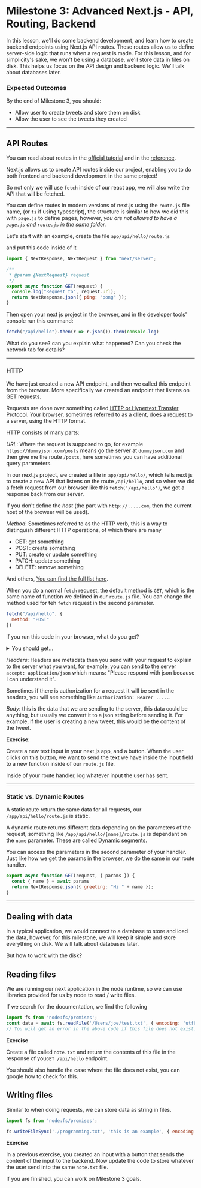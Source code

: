 # **Milestone 3: Advanced Next.js - API, Routing, Backend**

In this lesson, we'll do some backend development, and learn how to create backend endpoints using Next.js API routes. These routes allow us to define server-side logic that runs when a request is made. For this lesson, and for simplicity's sake, we won't be using a database, we'll store data in files on disk. This helps us focus on the API design and backend logic. We'll talk about databases later.

### Expected Outcomes

By the end of Milestone 3, you should:
* Allow user to create tweets and store them on disk
* Allow the user to see the tweets they created

---

## API Routes


You can read about routes in the [official tutorial](https://nextjs.org/docs/app/building-your-application/routing/route-handlers) and in the [reference](https://nextjs.org/docs/app/api-reference/file-conventions/route).



Next.js allows us to create API routes inside our project, enabling you to do both frontend and backend development in the same project!

So not only we will use `fetch` inside of our react app, we will also write the API that will be fetched.


You can define routes in modern versions of next.js using the `route.js` file name, (or `ts` if using typescript), the structure is similar to how we did this with `page.js` to define pages, however, *you are not allowed to have a `page.js` and `route.js` in the same folder.*


Let's start with an example, create the file `app/api/hello/route.js`

and put this code inside of it

```js
import { NextResponse, NextRequest } from "next/server";

/**
 * @param {NextRequest} request
 */
export async function GET(request) {
  console.log("Request to", request.url);
  return NextResponse.json({ ping: "pong" });
}
```

Then open your next js project in the browser, and in the developer tools' console run this command:

```js
fetch("/api/hello").then(r => r.json()).then(console.log)
```

What do you see? can you explain what happened? Can you check the network tab for details?

---



### HTTP

We have just created a new API endpoint, and then we called this endpoint from the browser. More specifically we created an endpoint that listens on GET requests.

Requests are done over something called [HTTP or Hypertext Transfer Protocol](https://developer.mozilla.org/en-US/docs/Web/HTTP). Your browser, sometimes referred to as a client, does a request to a server, using the HTTP format.


HTTP consists of many parts:

_URL_: Where the request is supposed to go, for example `https://dummyjson.com/posts` means go the server at `dummyjson.com` and then give me the route `/posts`, here sometimes you can have additional query parameters.


In our next.js project, we created a file in `app/api/hello/`, which tells next js to create a new API that listens on the route `/api/hello`, and so when we did a fetch request from our browser like this `fetch('/api/hello')`, we got a response back from our server.

If you don't define the _host_ (the part with `http://.....com`, then the current host of the browser will be used).


_Method_: Sometimes referred to as the HTTP verb, this is a way to distinguish different HTTP operations, of which there are many
* GET: get something
* POST: create something
* PUT: create or update something
* PATCH: update something
* DELETE: remove something

And others, [You can find the full list here](https://developer.mozilla.org/en-US/docs/Web/HTTP/Reference/Methods).


When you do a normal `fetch` request, the default method is `GET`, which is the same name of function we defined in our `route.js` file. You can change the method used for teh `fetch` request in the second parameter.

```js
fetch("/api/hello", {
  method: "POST"
})
```
if you run this code in your browser, what do you get?

<details>
 <summary>You should get...</summary>

 An HTTP 405 Error, Method not allowed, why?
</details>


_Headers_: Headers are metadata then you send with your request to explain to the server what you want, for example, you can send to the server `accept: application/json` which means: "Please respond with json because I can understand it".

Sometimes if there is authorization for a request it will be sent in the headers, you will see something like `Authorization: Bearer .....`.


_Body_: this is the data that we are sending to the server, this data could be anything, but usually we convert it to a json string before sending it. For example, if the user is creating a new tweet, this would be the content of the tweet.


**Exercise**:

Create a new text input in your next.js app, and a button.
When the user clicks on this button, we want to send the text we have inside the input field to a new function inside of our `route.js` file.

Inside of your route handler, log whatever input the user has sent.



---




### Static vs. Dynamic Routes

A static route return the same data for all requests, our `/app/api/hello/route.js` is static.

A dynamic route returns different data depending on the parameters of the request, something like `/app/api/hello/[name]/route.js` is dependant on the `name` parameter. These are called [Dynamic segments](https://nextjs.org/docs/app/building-your-application/routing/dynamic-routes).

You can access the parameters in the second parameter of your handler. Just like how we get the params in the browser, we do the same in our route handler.

```js
export async function GET(request, { params }) {
  const { name } = await params
  return NextResponse.json({ greeting: "Hi " + name });
}
```
---

## Dealing with data


In a typical application, we would connect to a database to store and load the data, however, for this milestone, we will keep it simple and store everything on disk. We will talk about databases later.


But how to work with the disk?


## Reading files


We are running our next application in the node runtime, so we can use libraries provided for us by node to read / write files.

If we search for the documentation, we find the following

```js
import fs from 'node:fs/promises';
const data = await fs.readFile('/Users/joe/test.txt', { encoding: 'utf8' });
// You will get an error in the above code if this file does not exist.
```




**Exercise**

Create a file called `note.txt` and return the contents of this file in the response of you`GET /api/hello` endpoint.

You should also handle the case where the file does not exist, you can google how to check for this.


## Writing files

Similar to when doing requests, we can store data as string in files.


```js
import fs from 'node:fs/promises';

fs.writeFileSync('./programming.txt', 'this is an example', { encoding: 'utf8' });

```


**Exercise**

In a previous exercise, you created an input with a button that sends the content of the input to the backend. Now update the code to store whatever the user send into the same `note.txt` file.

If you are finished, you can work on Milestone 3 goals.
